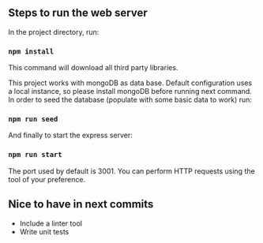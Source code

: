 ## Steps to run the web server 

In the project directory, run:
### `npm install`

This command will download all third party libraries.

This project works with mongoDB as data base. Default configuration uses a local instance, so please install mongoDB before running next command.
In order to seed the database (populate with some basic data to work) run:
### `npm run seed`

And finally to start the express server:
### `npm run start`

The port used by default is 3001. You can perform HTTP requests using the tool of your preference.

## Nice to have in next commits

- Include a linter tool
- Write unit tests
